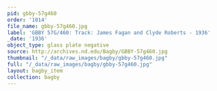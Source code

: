 ```yaml
---
pid: gbby-57g460
order: '1014'
file_name: gbby-57g460.jpg
label: 'GBBY 57G/460: Track: James Fagan and Clyde Roberts - 1936'
_date: '1936'
object_type: glass plate negative
source: http://archives.nd.edu/Bagby/GBBY-57g460.jpg
thumbnail: "/_data/raw_images/bagby/gbby-57g460.jpg"
full: "/_data/raw_images/bagby/gbby-57g460.jpg"
layout: bagby_item
collection: bagby
---
```

